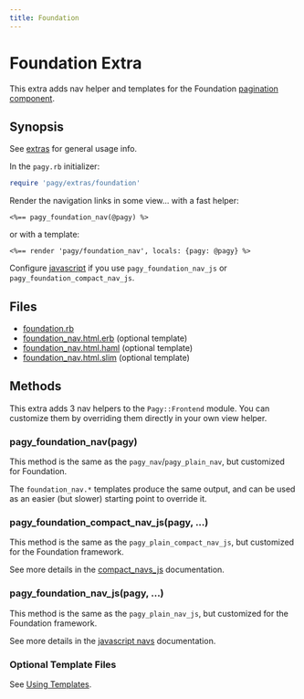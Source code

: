 ```yaml
---
title: Foundation
---
```

# Foundation Extra

This extra adds nav helper and templates for the Foundation [pagination component](https://foundation.zurb.com/sites/docs/pagination.html).

## Synopsis

See [extras](../extras.md) for general usage info.

In the `pagy.rb` initializer:

```ruby
require 'pagy/extras/foundation'
```

Render the navigation links in some view...
with a fast helper:

```erb
<%== pagy_foundation_nav(@pagy) %>
```

or with a template:

```erb
<%== render 'pagy/foundation_nav', locals: {pagy: @pagy} %>
```

Configure [javascript](../extras.md#javascript) if you use `pagy_foundation_nav_js` or `pagy_foundation_compact_nav_js`.

## Files

- [foundation.rb](https://github.com/ddnexus/pagy/blob/master/lib/pagy/extras/foundation.rb)
- [foundation_nav.html.erb](https://github.com/ddnexus/pagy/blob/master/lib/templates/foundation_nav.html.erb) (optional template)
- [foundation_nav.html.haml](https://github.com/ddnexus/pagy/blob/master/lib/templates/foundation_nav.html.haml) (optional template)
- [foundation_nav.html.slim](https://github.com/ddnexus/pagy/blob/master/lib/templates/foundation_nav.html.slim)  (optional template)

## Methods

This extra adds 3 nav helpers to the `Pagy::Frontend` module. You can customize them by overriding them directly in your own view helper.

### pagy_foundation_nav(pagy)

This method is the same as the `pagy_nav`/`pagy_plain_nav`, but customized for Foundation.

The `foundation_nav.*` templates produce the same output, and can be used as an easier (but slower) starting point to override it.

### pagy_foundation_compact_nav_js(pagy, ...)

This method is the same as the `pagy_plain_compact_nav_js`, but customized for the Foundation framework.

See more details in the [compact_navs_js](plain.md#javascript-compact-navs)  documentation.

### pagy_foundation_nav_js(pagy, ...)

This method is the same as the `pagy_plain_nav_js`, but customized for the Foundation framework.

See more details in the [javascript navs](plain.md#javascript-navs) documentation.

### Optional Template Files

See [Using Templates](../how-to.md#using-templates).
